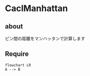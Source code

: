 # CaclManhattan

## about
  
  ピン間の距離をマンハッタンで計算します
  
## Require

```mermaid
flowchart LR
A --> B
```